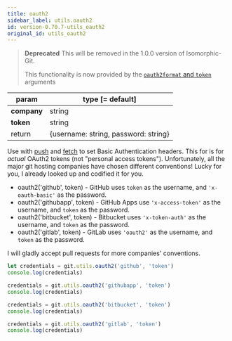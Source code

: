 ```yaml
---
title: oauth2
sidebar_label: utils.oauth2
id: version-0.70.7-utils_oauth2
original_id: utils_oauth2
---
```


> **Deprecated**
> This will be removed in the 1.0.0 version of Isomorphic-Git.
>
> This functionality is now provided by the [`oauth2format` and `token`](./authentication.html) arguments

| param       | type [= default]                     |
| ----------- | ------------------------------------ |
| **company** | string                               |
| **token**   | string                               |
| return      | {username: string, password: string} |

Use with [push](push.md) and [fetch](fetch.md) to set Basic Authentication headers.
This for is for *actual* OAuth2 tokens (not "personal access tokens").
Unfortunately, all the major git hosting companies have chosen different conventions!
Lucky for you, I already looked up and codified it for you.

- oauth2('github', token) - GitHub uses `token` as the username, and `'x-oauth-basic'` as the password.
- oauth2('githubapp', token) - GitHub Apps use `'x-access-token'` as the username, and `token` as the password.
- oauth2('bitbucket', token) - Bitbucket uses `'x-token-auth'` as the username, and `token` as the password.
- oauth2('gitlab', token) - GitLab uses `'oauth2'` as the username, and `token` as the password.

I will gladly accept pull requests for more companies' conventions.

```js live
let credentials = git.utils.oauth2('github', 'token')
console.log(credentials)

credentials = git.utils.oauth2('githubapp', 'token')
console.log(credentials)

credentials = git.utils.oauth2('bitbucket', 'token')
console.log(credentials)

credentials = git.utils.oauth2('gitlab', 'token')
console.log(credentials)
```
